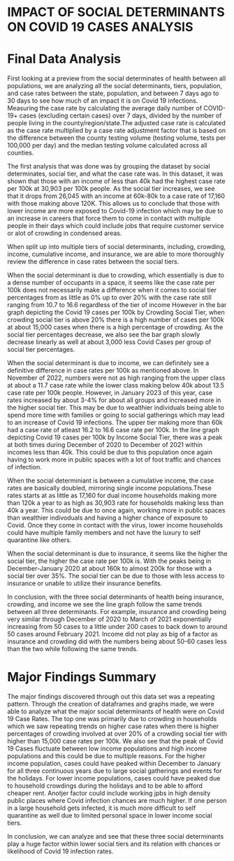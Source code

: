 # IMPACT OF SOCIAL DETERMINANTS ON COVID 19 CASES ANALYSIS


# Final Data Analysis

First looking at a preview from the social determinates of health between all populations, we are analyzing all the social determinants, tiers, population, and case rates between the state, population, and between 7 days ago to 30 days to see how much of an impact it is on Covid 19 infections. Measuring the case rate by calculating the average daily number of COVID-19+ cases (excluding certain cases) over 7 days, divided by the number of people living in the county/region/state.The adjusted case rate is calculated as the case rate multiplied by a case rate adjustment factor that is based on the difference between the county testing volume (testing volume, tests per 100,000 per day) and the median testing volume calculated across all counties.

The first analysis that was done was by grouping the dataset by social determinates, social tier, and what the case rate was. In this dataset, it was shown that those with an income of less than 40k had the highest case rate per 100k at 30,903 per 100k people. As the social tier increases, we see that it drops from 26,045 with an income at 60k-80k to a case rate of 17,160 with those making above 120K. This allows us to conclude that those with lower income are more exposed to Covid-19 infection which may be due to an increase in careers that force them to come in contact with multiple people in their days which could include jobs that require customer service or alot of crowding in condensed areas.

When split up into multiple tiers of social determinants, including, crowding, income, cumulative income, and insurance, we are able to more thoroughly review the difference in case rates between the social tiers. 

When the social determinant is due to crowding, which essentially is due to a dense number of occupants in a space, it seems like the case rate per 100k does not necessarily make a difference when it comes to social tier percentages from as little as 0% up to over 20% with the case rate still ranging from 10.7 to 16.6 regardless of the tier of income However in the bar graph depicting the Covid 19 cases per 100k by Crowding Social Tier, when crowding social tier is above 20% there is a high number of cases per 100k at about 15,000 cases when there is a high percentage of crowding. As the social tier percentages decrease, we also see the bar graph slowly decrease linearly as well at about 3,000 less Covid Cases per group of social tier percentages.

When the social determinant is due to income, we can definitely see a definitive difference in case rates per 100k as mentioned above. In November of 2022, numbers were not as high ranging from the upper class at about a 11.7 case rate while the lower class making below 40k about 13.5 case rate per 100k people. However, in January 2023 of this year, case rates increased by about 3-4% for about all groups and increased more in the higher social tier. This may be due to wealthier individuals being able to spend more time with families or going to social gatherings which may lead to an increase of Covid 19 infections. The upper tier making more than 60k had a case rate of atleast 16.2 to 16.6 case rate per 100k. In the line graph depicting Covid 19 cases per 100k by Income Social Tier, there was a peak at both times during December of 2020 to December of 2021 within incomes less than 40k. This could be due to this population once again having to work more in public spaces with a lot of foot traffic and chances of infection.

When the social determiniant is between a cumulative income, the case rates are basically doubled, mirroring single income populations.These rates starts at as little as 17,160 for dual income households making more than 120k a year to as high as 30,903 rate for households making less than 40k a year. This could be due to once again, working more in public spaces than wealthier indivoduals and having a higher chance of exposure to Covid. Once they come in contact with the virus, lower income households could have multiple family members and not have the luxury to self quarantine like others.

When the social determinant is due to insurance, it seems like the higher the social tier, the higher the case rate per 100k is. With the peaks being in December-January 2020 at about 160k to almost 200k for those with a social tier over 35%. The social tier can be due to those with less access to insurance or unable to utilize their insurance benefits. 

In conclusion, with the three social determinants of health being insurance, crowding, and income we see the line graph follow the same trends between all three determinants. For example, insurance and crowding being very similar through December of 2020 to March of 2021 exponentially increasing from 50 cases to a little under 200 cases to back down to around 50 cases around February 2021. Income did not play as big of a factor as insurance and crowding did with the numbers being about 50-60 cases less than the two while following the same trends.




# Major Findings Summary

The major findings discovered through out this data set was a repeating pattern. Through the creation of dataframes and graphs made, we were able to analyze what the major social determinants of health were on Covid 19 Case Rates. The top one was primarily due to crowding in households which we saw repeating trends on higher case rates when there is higher percentages of crowding involved at over 20% of a crowding social tier with higher than 15,000 case rates per 100k. We also see that the peak of Covid 19 Cases fluctuate between low income populations and high income populations and this could be due to multiple reasons. For the higher income population, cases could have peaked within December to January for all three continuous years due to large social gatherings and events for the holidays. For lower income populations, cases could have peaked due to household crowdings during the holidays and to be able to afford cheaper rent. Anotjer factor could include working jpbs in high density public places where Covid infection chances are much higher. If one person in a large household gets infected, it is much more difficult to self quarantine as well due to limited personal space in lower income social tiers.

In conclusion, we can analyze and see that these three social determinants play a huge factor within lower social tiers and its relation with chances or likelihood of Covid 19 infection rates.







